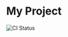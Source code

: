 # My Project

![CI Status](https://github.com/1juliap/lab2_blazor/workflows/CI%20Pipeline/badge.svg)
